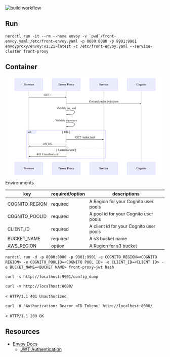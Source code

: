 ![build workflow](https://github.com/takesection/openapi-generator-util/actions/workflows/build.yml/badge.svg)

## Run

```shell
nerdctl run -it --rm --name envoy -v `pwd`/front-envoy.yaml:/etc/front-envoy.yaml -p 8080:8080 -p 9901:9901 envoyproxy/envoy:v1.21-latest -c /etc/front-envoy.yaml --service-cluster front-proxy
```

## Container

![](../image/jwt-service.png)

Environments

| key            | required/option | descriptions                          |
|----------------|-----------------|---------------------------------------|
| COGNITO_REGION | required        | A Region for your Cognito user pools  | 
| COGNITO_POOLID | required        | A pool id for your Cognito user pools | 
| CLIENT_ID      | required        | A client id for your Cognito user pools |
| BUCKET_NAME    | required        | A s3 bucket name                      |
| AWS_REGION     | option          | A Region for s3 bucket                | 

```shell
nerdctl run -d -p 8080:8080 -p 9901:9901 -e COGNITO_REGION=<COGNITO REGION> -e COGNITO_POOLID=<COGNITO POOL ID> -e CLIENT_ID=<CLIENT ID> -e BUCKET_NAME=<BUCKET NAME> front-proxy-jwt bash
```

```shell
curl -s http://localhost:9901/config_dump
```

```shell
curl -v http://localhost:8080/

< HTTP/1.1 401 Unauthorized

```

```shell
curl -H 'Authorization: Bearer <ID Token>' http://localhost:8080/

< HTTP/1.1 200 OK

```

## Resources

* [Envoy Docs](https://www.envoyproxy.io/docs.html)
    * [JWT Authentication](https://www.envoyproxy.io/docs/envoy/latest/configuration/http/http_filters/jwt_authn_filter)
